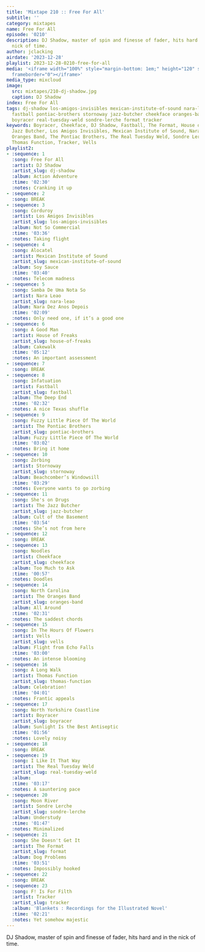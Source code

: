```yaml
---
title: 'Mixtape 210 :: Free For All'
subtitle: ''
category: mixtapes
name: Free For All
episode: '0210'
description: DJ Shadow, master of spin and finesse of fader, hits hard and in the
  nick of time.
author: jclacking
airdate: '2023-12-28'
playlist: 2023-12-28-0210-free-for-all
media: '<iframe width="100%" style="margin-bottom: 1em;" height="120" src="https://www.mixcloud.com/widget/iframe/?feed=%2Fthe-lacking-org%2Fexrlna-210-free-for-all%2F&hide_artwork=1&hide_cover=1&light=1"
  frameborder="0"></iframe>'
media_type: mixcloud
image:
  src: mixtapes/210-dj-shadow.jpg
  caption: DJ Shadow
index: Free For All
tags: dj-shadow los-amigos-invisibles mexican-institute-of-sound nara-leao house-of-freaks
  fastball pontiac-brothers stornoway jazz-butcher cheekface oranges-band vells thomas-function
  boyracer real-tuesday-weld sondre-lerche format tracker
keywords: Boyracer, Cheekface, DJ Shadow, Fastball, The Format, House of Freaks, The
  Jazz Butcher, Los Amigos Invisibles, Mexican Institute of Sound, Nara Leao, The
  Oranges Band, The Pontiac Brothers, The Real Tuesday Weld, Sondre Lerche, Stornoway,
  Thomas Function, Tracker, Vells
playlist2:
- :sequence: 1
  :song: Free For All
  :artist: DJ Shadow
  :artist_slug: dj-shadow
  :album: Action Adventure
  :time: '02:30'
  :notes: Cranking it up
- :sequence: 2
  :song: BREAK
- :sequence: 3
  :song: Corduroy
  :artist: Los Amigos Invisibles
  :artist_slug: los-amigos-invisibles
  :album: Not So Commercial
  :time: '03:36'
  :notes: Taking flight
- :sequence: 4
  :song: Alocatel
  :artist: Mexican Institute of Sound
  :artist_slug: mexican-institute-of-sound
  :album: Soy Sauce
  :time: '03:40'
  :notes: Telecom madness
- :sequence: 5
  :song: Samba De Uma Nota So
  :artist: Nara Leao
  :artist_slug: nara-leao
  :album: Nara Dez Anos Depois
  :time: '02:09'
  :notes: Only need one, if it’s a good one
- :sequence: 6
  :song: A Good Man
  :artist: House of Freaks
  :artist_slug: house-of-freaks
  :album: Cakewalk
  :time: '05:12'
  :notes: An important assessment
- :sequence: 7
  :song: BREAK
- :sequence: 8
  :song: Infatuation
  :artist: Fastball
  :artist_slug: fastball
  :album: The Deep End
  :time: '02:32'
  :notes: A nice Texas shuffle
- :sequence: 9
  :song: Fuzzy Little Piece Of The World
  :artist: The Pontiac Brothers
  :artist_slug: pontiac-brothers
  :album: Fuzzy Little Piece Of The World
  :time: '03:02'
  :notes: Bring it home
- :sequence: 10
  :song: Zorbing
  :artist: Stornoway
  :artist_slug: stornoway
  :album: Beachcomber’s Windowsill
  :time: '03:29'
  :notes: Everyone wants to go zorbing
- :sequence: 11
  :song: She's on Drugs
  :artist: The Jazz Butcher
  :artist_slug: jazz-butcher
  :album: Cult of the Basement
  :time: '03:54'
  :notes: She’s not from here
- :sequence: 12
  :song: BREAK
- :sequence: 13
  :song: Noodles
  :artist: Cheekface
  :artist_slug: cheekface
  :album: Too Much to Ask
  :time: '00:57'
  :notes: Doodles
- :sequence: 14
  :song: North Carolina
  :artist: The Oranges Band
  :artist_slug: oranges-band
  :album: All Around
  :time: '02:31'
  :notes: The saddest chords
- :sequence: 15
  :song: In The Hours Of Flowers
  :artist: Vells
  :artist_slug: vells
  :album: Flight from Echo Falls
  :time: '03:00'
  :notes: An intense blooming
- :sequence: 16
  :song: A Long Walk
  :artist: Thomas Function
  :artist_slug: thomas-function
  :album: Celebration!
  :time: '04:01'
  :notes: Frantic appeals
- :sequence: 17
  :song: North Yorkshire Coastline
  :artist: Boyracer
  :artist_slug: boyracer
  :album: Sunlight Is the Best Antiseptic
  :time: '01:56'
  :notes: Lovely noisy
- :sequence: 18
  :song: BREAK
- :sequence: 19
  :song: I Like It That Way
  :artist: The Real Tuesday Weld
  :artist_slug: real-tuesday-weld
  :album:
  :time: '03:17'
  :notes: A sauntering pace
- :sequence: 20
  :song: Moon River
  :artist: Sondre Lerche
  :artist_slug: sondre-lerche
  :album: Understudy
  :time: '01:47'
  :notes: Minimalized
- :sequence: 21
  :song: She Doesn't Get It
  :artist: The Format
  :artist_slug: format
  :album: Dog Problems
  :time: '03:51'
  :notes: Impossibly hooked
- :sequence: 22
  :song: BREAK
- :sequence: 23
  :song: F! Is For Filth
  :artist: Tracker
  :artist_slug: tracker
  :album: 'Blankets : Recordings for the Illustrated Novel'
  :time: '02:21'
  :notes: Yet somehow majestic
---
```

DJ Shadow, master of spin and finesse of fader, hits hard and in the nick of time.
